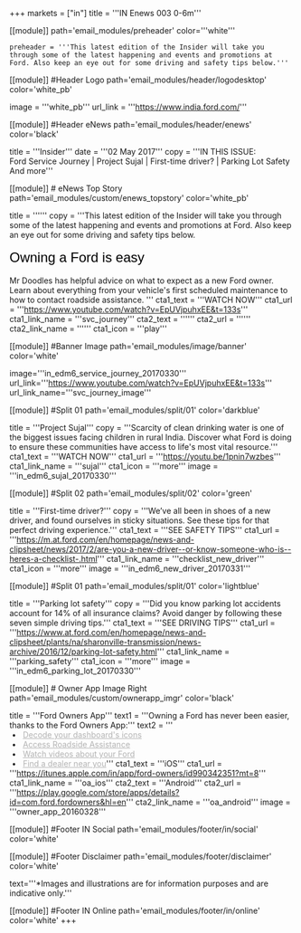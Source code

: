 +++
markets = ["in"]
title = '''IN Enews 003 0-6m'''

[[module]]
path='email_modules/preheader'
color='''white'''

	preheader = '''This latest edition of the Insider will take you through some of the latest happening and events and promotions at Ford. Also keep an eye out for some driving and safety tips below.'''

[[module]] #Header Logo
path='email_modules/header/logodesktop'
color='white_pb'

  image = '''white_pb'''
  url_link = '''https://www.india.ford.com/'''

[[module]] #Header eNews
path='email_modules/header/enews'
color='black'

  title = '''Insider'''
  date = '''02 May 2017'''
  copy = '''IN THIS ISSUE:<br /> Ford Service Journey | Project Sujal | First-time driver? | Parking Lot Safety<br />And more'''

[[module]] # eNews Top Story
path='email_modules/custom/enews_topstory'
color='white_pb'

title = ''''''
  copy = '''This latest edition of the Insider will take you through some of the latest happening and events and promotions at Ford. Also keep an eye out for some driving and safety tips below. <br /><br /><span style="color:#000001; font-size: 24px; font-family: 'Arial','Helvetica','Sans-Serif'; line-height: 30px; font-weight: normal; font-style: regular;">Owning a Ford is easy</span><br /><br />Mr Doodles has helpful advice on what to expect as a new Ford owner. Learn about everything from your vehicle's first scheduled maintenance to how to contact roadside assistance. '''
  cta1_text = '''WATCH NOW'''
  cta1_url = '''https://www.youtube.com/watch?v=EpUVjpuhxEE&t=133s'''
  cta1_link_name = '''svc_journey'''
  cta2_text = ''''''
  cta2_url = ''''''
  cta2_link_name = ''''''
  cta1_icon = '''play'''

[[module]] #Banner Image
path='email_modules/image/banner'
color='white'

  image='''in_edm6_service_journey_20170330'''
  url_link='''https://www.youtube.com/watch?v=EpUVjpuhxEE&t=133s'''
  url_link_name='''svc_journey_image'''
  
[[module]] #Split 01
path='email_modules/split/01'
color='darkblue'

   title = '''Project Sujal'''
  copy = '''Scarcity of clean drinking water is one of the biggest issues facing children in rural India. Discover what Ford is doing to ensure these communities have access to life's most vital resource.'''
  cta1_text = '''WATCH NOW'''
  cta1_url = '''https://youtu.be/1pnin7wzbes'''
  cta1_link_name = '''sujal'''
  cta1_icon = '''more'''
  image = '''in_edm6_sujal_20170330'''

[[module]] #Split 02
path='email_modules/split/02'
color='green'

  title = '''First-time driver?'''
  copy = '''We’ve all been in shoes of a new driver, and found ourselves in sticky situations. See these tips for that perfect driving experience.'''
  cta1_text = '''SEE SAFETY TIPS'''
  cta1_url = '''https://m.at.ford.com/en/homepage/news-and-clipsheet/news/2017/2/are-you-a-new-driver--or-know-someone-who-is--heres-a-checklist-.html'''
  cta1_link_name = '''checklist_new_driver'''
  cta1_icon = '''more'''
  image = '''in_edm6_new_driver_20170331'''

[[module]] #Split 01
path='email_modules/split/01'
color='lightblue'

title = '''Parking lot safety'''
  copy = '''Did you know parking lot accidents account for 14% of all insurance claims? Avoid danger by following these seven simple driving tips.'''
  cta1_text = '''SEE DRIVING TIPS'''
  cta1_url = '''https://www.at.ford.com/en/homepage/news-and-clipsheet/plants/na/sharonville-transmission/news-archive/2016/12/parking-lot-safety.html'''
  cta1_link_name = '''parking_safety'''
  cta1_icon = '''more'''
  image = '''in_edm6_parking_lot_20170330'''

[[module]] # Owner App Image Right
path='email_modules/custom/ownerapp_imgr'
color='black'

  title = '''Ford Owners App'''
  text1 = '''Owning a Ford has never been easier, thanks to the Ford Owners App:'''
  text2 = '''<br />&nbsp;&#8226;&nbsp;&nbsp;&nbsp;<a href="https://youtu.be/3r79gbfZdO8" name="Decoder" style="text-decoration:underline; color:#B3B3B3">Decode your dashboard's icons</a><br />&nbsp;&#8226;&nbsp;&nbsp;&nbsp;<a href="https://youtu.be/eudIAyg1xp0" name="oa_rsa" style="text-decoration:underline; color:#B3B3B3">Access Roadside Assistance</a><br />&nbsp;&#8226;&nbsp;&nbsp;&nbsp;<a href="https://youtu.be/7FlXKGWiHYY" name="how-to_video" style="text-decoration:underline; color:#B3B3B3">Watch videos about your Ford</a><br />&nbsp;&#8226;&nbsp;&nbsp;&nbsp;<a href="https://youtu.be/kA0M4weGse0" name="dealer_locater_video" style="text-decoration:underline; color:#B3B3B3">Find a dealer near you</a>'''
  cta1_text = '''iOS'''
  cta1_url = '''https://itunes.apple.com/in/app/ford-owners/id990342351?mt=8'''
  cta1_link_name = '''oa_ios'''
  cta2_text = '''Android'''
  cta2_url = '''https://play.google.com/store/apps/details?id=com.ford.fordowners&hl=en'''
  cta2_link_name = '''oa_android'''
  image = '''owner_app_20160328'''

[[module]] #Footer IN Social
path='email_modules/footer/in/social'
color='white'

[[module]] #Footer Disclaimer
path='email_modules/footer/disclaimer'
color='white'

  text='''*Images and illustrations are for information purposes and are indicative only.'''

[[module]] #Footer IN Online
path='email_modules/footer/in/online'
color='white'
+++